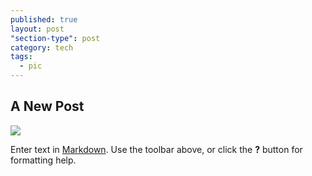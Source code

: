 ```yaml
---
published: true
layout: post
"section-type": post
category: tech
tags: 
  - pic
---
```





## A New Post
![](http://i.imgur.com/wrDRQSM.jpg)

Enter text in [Markdown](http://daringfireball.net/projects/markdown/). Use the toolbar above, or click the **?** button for formatting help.
